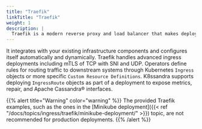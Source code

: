 ```yaml
---
title: "Traefik"
linkTitle: "Traefik"
weight: 1
description: |
  Traefik is a modern reverse proxy and load balancer that makes deploying microservices easy.
---
```


It integrates with your existing infrastructure components and configures itself automatically and dynamically. Traefik handles advanced ingress deployments including mTLS of TCP with SNI and UDP. Operators define rules for routing traffic to downstream systems through Kubernetes `Ingress` objects or more specific `Custom Resource Definitions`. K8ssandra supports deploying `IngressRoute` objects as part of a deployment to expose metrics, repair, and Apache Cassandra® interfaces.

{{% alert title="Warning" color="warning" %}}
The provided Traefik examples, such as the ones in the [Minikube deployment]({{< ref "/docs/topics/ingress/traefik/minikube-deployment/" >}}) topic, are not recommended for production deployments. 
{{% /alert %}}
